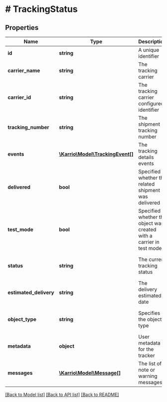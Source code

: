 # # TrackingStatus

## Properties

Name | Type | Description | Notes
------------ | ------------- | ------------- | -------------
**id** | **string** | A unique identifier | [optional]
**carrier_name** | **string** | The tracking carrier |
**carrier_id** | **string** | The tracking carrier configured identifier |
**tracking_number** | **string** | The shipment tracking number |
**events** | [**\Karrio\Model\TrackingEvent[]**](TrackingEvent.md) | The tracking details events | [optional]
**delivered** | **bool** | Specified whether the related shipment was delivered | [optional]
**test_mode** | **bool** | Specified whether the object was created with a carrier in test mode |
**status** | **string** | The current tracking status | [optional] [default to 'pending']
**estimated_delivery** | **string** | The delivery estimated date | [optional]
**object_type** | **string** | Specifies the object type | [optional] [default to 'tracker']
**metadata** | **object** | User metadata for the tracker | [optional]
**messages** | [**\Karrio\Model\Message[]**](Message.md) | The list of note or warning messages | [optional]

[[Back to Model list]](../../README.md#models) [[Back to API list]](../../README.md#endpoints) [[Back to README]](../../README.md)
